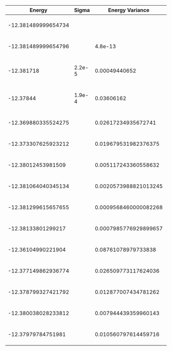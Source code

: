 | Energy              | Sigma  | Energy Variance       | DOF | Einf | Method                     | Reference |
|---------------------|--------|-----------------------|-----|------|----------------------------|-----------|
| -12.381489999654734 |        |                       | 10  | 0    | Exact Diagonalization      | TODO: own code (ED) |
| -12.381489999654796 |        | 4.8e-13               | 10  | 0    | DMRG (bond dimension = 13) | TODO: own code (DMRG) |
| -12.381718          | 2.2e-5 | 0.00049440652         | 10  | 0    | RBM (alpha = 1)            | TODO: own code (baseline RBM) |
| -12.37844           | 1.9e-4 | 0.03606162            | 10  | 0    | Jastrow baseline           | TODO: own code (baseline Jastrow) |
| -12.369880335524275 |        | 0.02617234935672741   | 10  | 0    | VQE HV (d = 8)             | TODO: ask Guglielmo |
| -12.373307625923212 |        | 0.019679531982376375  | 10  | 0    | VQE HV (d = 12)            | TODO: ask Guglielmo |
| -12.38012453981509  |        | 0.005117243360558632  | 10  | 0    | VQE HV (d = 16)            | TODO: ask Guglielmo |
| -12.381064040345134 |        | 0.0020573988821013245 | 10  | 0    | VQE HV (d = 20)            | TODO: ask Guglielmo |
| -12.381299615657655 |        | 0.0009568460000082268 | 10  | 0    | VQE HV (d = 24)            | TODO: ask Guglielmo |
| -12.38133801299217  |        | 0.0007985776929899657 | 10  | 0    | VQE HV (d = 26)            | TODO: ask Guglielmo |
| -12.36104990221904  |        | 0.08761078979733838   | 10  | 0    | VQE R-CX (d = 4)           | TODO: ask Guglielmo |
| -12.377149862936774 |        | 0.026509773117624036  | 10  | 0    | VQE R-CX (d = 6)           | TODO: ask Guglielmo |
| -12.378799327421792 |        | 0.012877007434781262  | 10  | 0    | VQE R-CX (d = 8)           | TODO: ask Guglielmo |
| -12.380038028233812 |        | 0.007944439359960143  | 10  | 0    | VQE R-CX (d = 10)          | TODO: ask Guglielmo |
| -12.37979784751981  |        | 0.010560797614459716  | 10  | 0    | VQE R-CX (d = 12)          | TODO: ask Guglielmo |
